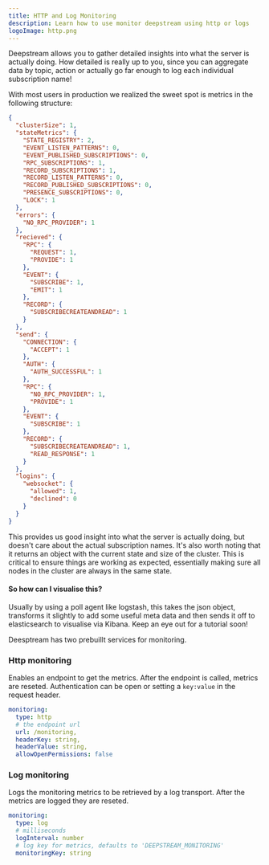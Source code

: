 ```yaml
---
title: HTTP and Log Monitoring
description: Learn how to use monitor deepstream using http or logs
logoImage: http.png
---
```


Deepstream allows you to gather detailed insights into what the server is actually doing. How detailed is really up to you, since you can aggregate data by topic, action or actually go far enough to log each individual subscription name!

With most users in production we realized the sweet spot is metrics in the following structure:

```json
{
  "clusterSize": 1,
  "stateMetrics": {
    "STATE_REGISTRY": 2,
    "EVENT_LISTEN_PATTERNS": 0,
    "EVENT_PUBLISHED_SUBSCRIPTIONS": 0,
    "RPC_SUBSCRIPTIONS": 1,
    "RECORD_SUBSCRIPTIONS": 1,
    "RECORD_LISTEN_PATTERNS": 0,
    "RECORD_PUBLISHED_SUBSCRIPTIONS": 0,
    "PRESENCE_SUBSCRIPTIONS": 0,
    "LOCK": 1
  },
  "errors": {
    "NO_RPC_PROVIDER": 1
  },
  "recieved": {
    "RPC": {
      "REQUEST": 1,
      "PROVIDE": 1
    },
    "EVENT": {
      "SUBSCRIBE": 1,
      "EMIT": 1
    },
    "RECORD": {
      "SUBSCRIBECREATEANDREAD": 1
    }
  },
  "send": {
    "CONNECTION": {
      "ACCEPT": 1
    },
    "AUTH": {
      "AUTH_SUCCESSFUL": 1
    },
    "RPC": {
      "NO_RPC_PROVIDER": 1,
      "PROVIDE": 1
    },
    "EVENT": {
      "SUBSCRIBE": 1
    },
    "RECORD": {
      "SUBSCRIBECREATEANDREAD": 1,
      "READ_RESPONSE": 1
    }
  },
  "logins": {
    "websocket": {
      "allowed": 1,
      "declined": 0
    }
  }
}
```

This provides us good insight into what the server is actually doing, but doesn't care about the actual subscription names. It's also worth noting that it returns an object with the current state and size of the cluster. This is critical to ensure things are working as expected, essentially making sure all nodes in the cluster are always in the same state.

#### So how can I visualise this?

Usually by using a poll agent like logstash, this takes the json object, transforms it slightly to add some useful meta data and then sends it off to elasticsearch to visualise via Kibana. Keep an eye out for a tutorial  soon!

Deesptream has two prebuillt services for monitoring.

### Http monitoring  

Enables an endpoint to get the metrics. After the endpoint is called, metrics are reseted.
Authentication can be open or setting a `key:value` in the request header.

```yaml
monitoring:
  type: http
  # the endpoint url
  url: /monitoring,
  headerKey: string,
  headerValue: string,
  allowOpenPermissions: false

```

### Log monitoring  

Logs the monitoring metrics to be retrieved by a log transport. After the metrics are logged they are reseted.  

```yaml
monitoring:
  type: log
  # milliseconds
  logInterval: number
  # log key for metrics, defaults to 'DEEPSTREAM_MONITORING'
  monitoringKey: string
```
